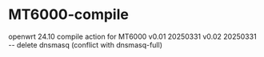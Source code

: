 # MT6000-compile
openwrt 24.10 compile action  for MT6000 
  v0.01  20250331 
  v0.02  20250331  -- delete dnsmasq (conflict with dnsmasq-full)  